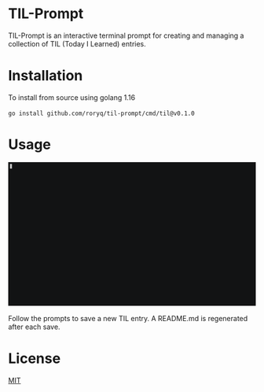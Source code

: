 # TIL-Prompt

TIL-Prompt is an interactive terminal prompt for creating and managing a collection of TIL (Today I Learned) entries.


# Installation
To install from source using golang 1.16

`go install github.com/roryq/til-prompt/cmd/til@v0.1.0`

# Usage

![](demo.gif)

Follow the prompts to save a new TIL entry.
A README.md is regenerated after each save.

# License
[MIT](LICENSE)
